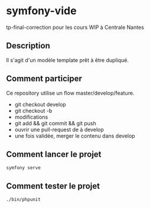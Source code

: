 # symfony-vide
tp-final-correction pour les cours WIP à Centrale Nantes


## Description
Il s'agit d'un modèle template prêt à être dupliqué.

## Comment participer

Ce repository utilise un flow master/develop/feature.

- git checkout develop
- git checkout -b <feature>
- modifications
- git add && git commit && git push
- ouvrir une pull-request de <feature> à develop
- une fois validée, merger le contenu dans develop

## Comment lancer le projet

`symfony serve`

## Comment tester le projet


`./bin/phpunit`




